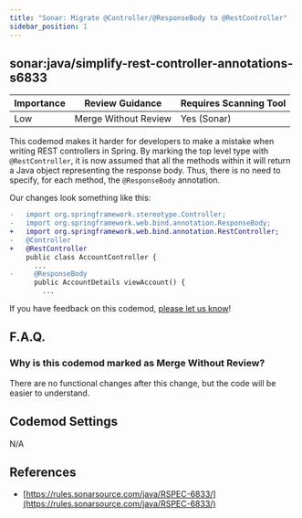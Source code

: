 ```yaml
---
title: "Sonar: Migrate @Controller/@ResponseBody to @RestController"
sidebar_position: 1
---
```


## sonar:java/simplify-rest-controller-annotations-s6833

| Importance | Review Guidance      | Requires Scanning Tool |
|------------|----------------------|------------------------|
| Low        | Merge Without Review | Yes (Sonar)            |

This codemod makes it harder for developers to make a mistake when writing REST controllers in Spring. By marking the top level type with `@RestController`, it is now assumed that all the methods within it will return a Java object representing the response body. Thus, there is no need to specify, for each method, the `@ResponseBody` annotation.

Our changes look something like this:

```diff
-   import org.springframework.stereotype.Controller;
-   import org.springframework.web.bind.annotation.ResponseBody;
+   import org.springframework.web.bind.annotation.RestController;
-   @Controller
+   @RestController
    public class AccountController {
      ...
-     @ResponseBody
      public AccountDetails viewAccount() {
        ...
```


If you have feedback on this codemod, [please let us know](mailto:feedback@pixee.ai)!

## F.A.Q.

### Why is this codemod marked as Merge Without Review?

There are no functional changes after this change, but the code will be easier to understand.

## Codemod Settings

N/A

## References

* [https://rules.sonarsource.com/java/RSPEC-6833/](https://rules.sonarsource.com/java/RSPEC-6833/)